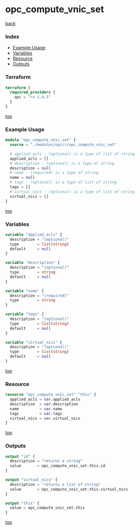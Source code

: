 # opc_compute_vnic_set

[back](../opc.md)

### Index

- [Example Usage](#example-usage)
- [Variables](#variables)
- [Resource](#resource)
- [Outputs](#outputs)

### Terraform

```terraform
terraform {
  required_providers {
    opc = ">= 1.4.1"
  }
}
```

[top](#index)

### Example Usage

```terraform
module "opc_compute_vnic_set" {
  source = "./modules/opc/r/opc_compute_vnic_set"

  # applied_acls - (optional) is a type of list of string
  applied_acls = []
  # description - (optional) is a type of string
  description = null
  # name - (required) is a type of string
  name = null
  # tags - (optional) is a type of list of string
  tags = []
  # virtual_nics - (optional) is a type of list of string
  virtual_nics = []
}
```

[top](#index)

### Variables

```terraform
variable "applied_acls" {
  description = "(optional)"
  type        = list(string)
  default     = null
}

variable "description" {
  description = "(optional)"
  type        = string
  default     = null
}

variable "name" {
  description = "(required)"
  type        = string
}

variable "tags" {
  description = "(optional)"
  type        = list(string)
  default     = null
}

variable "virtual_nics" {
  description = "(optional)"
  type        = list(string)
  default     = null
}
```

[top](#index)

### Resource

```terraform
resource "opc_compute_vnic_set" "this" {
  applied_acls = var.applied_acls
  description  = var.description
  name         = var.name
  tags         = var.tags
  virtual_nics = var.virtual_nics
}
```

[top](#index)

### Outputs

```terraform
output "id" {
  description = "returns a string"
  value       = opc_compute_vnic_set.this.id
}

output "virtual_nics" {
  description = "returns a list of string"
  value       = opc_compute_vnic_set.this.virtual_nics
}

output "this" {
  value = opc_compute_vnic_set.this
}
```

[top](#index)
